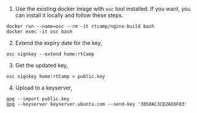 1. Use the existing docker image with `osc` tool installed. If you want,
you can install it locally and follow these steps.
```
docker run --name=osc --rm -it rtcamp/nginx-build bash
docker exec -it osc bash
```

2. Extend the expiry date for the key,
```
osc signkey --extend home:rtCamp
```

3. Get the updated key,
```
osc signkey home:rtCamp > public.key
```

4. Upload to a keyserver,
```
gpg --import public.key
gpg --keyserver keyserver.ubuntu.com --send-key '3050AC3CD2AE6F03'
```